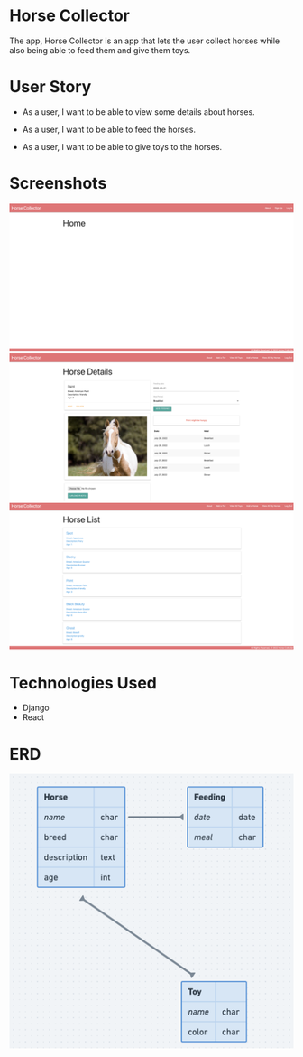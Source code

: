 # Horse Collector
The app, Horse Collector is an app that lets the user collect horses while also being able to feed them and give them toys.

# User Story

* As a user, I want to be able to view some details about horses.

* As a user, I want to be able to feed the horses.

* As a user, I want to be able to give toys to the horses.

# Screenshots
![Screen Shot](./horsecollector/main_app/images/Home.png)
![Screen Shot](./horsecollector/main_app/images/HorseDetails.png)
![Screen Shot](./horsecollector/main_app/images/HorseList.png)


# Technologies Used
* Django
* React

# ERD
![Screen Shot](./horsecollector/main_app/images/ERD.png)